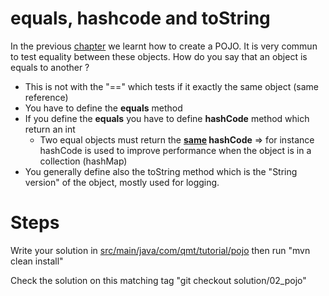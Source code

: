 # equals, hashcode and toString 
In the previous [chapter](../01_pojo/README.md) we learnt how to create a POJO. It is very commun to test equality
between these objects. How do you say that an object is equals to another ?

- This is not with the "==" which tests if it exactly the same object (same reference)
- You have to define the **equals** method
- If you define the **equals** you have to define **hashCode** method which return an int
  - Two equal objects must return the **<u>same</u> hashCode**
=> for instance hashCode is used to improve performance when the object is in a collection (hashMap)
- You generally define also the toString method which is the "String version" of the object, mostly used for logging.

# Steps

Write your solution in [src/main/java/com/qmt/tutorial/pojo](src/main/java/com/qmt/tutorial/pojo) then run
"mvn clean install"

Check the solution on this matching tag "git checkout solution/02_pojo"
